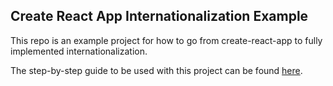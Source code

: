 ## Create React App Internationalization Example

This repo is an example project for how to go from create-react-app to fully implemented internationalization.

The step-by-step guide to be used with this project can be found [here](https://medium.com/@austintackaberry/setting-up-internationalization-in-react-from-start-to-finish-6cb94a7af725).